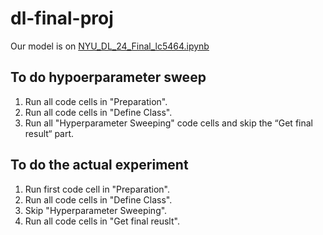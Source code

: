 # dl-final-proj

Our model is on [NYU_DL_24_Final_lc5464.ipynb](./NYU_DL_24_Final_lc5464.ipynb)

## To do hypoerparameter sweep
1. Run all code cells in "Preparation".
2. Run all code cells in "Define Class".
3. Run all "Hyperparameter Sweeping" code cells and skip the “Get final result“ part.

## To do the actual experiment
1. Run first code cell in "Preparation".
2. Run all code cells in "Define Class".
3. Skip "Hyperparameter Sweeping".
4. Run all code cells in "Get final reuslt".
